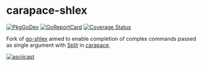 # carapace-shlex

[![PkgGoDev](https://pkg.go.dev/badge/github.com/rsteube/carapace-shlex)](https://pkg.go.dev/github.com/rsteube/carapace-shlex)
[![GoReportCard](https://goreportcard.com/badge/github.com/rsteube/carapace-shlex)](https://goreportcard.com/report/github.com/rsteube/carapace-shlex)
[![Coverage Status](https://coveralls.io/repos/github/rsteube/carapace-shlex/badge.svg?branch=master)](https://coveralls.io/github/rsteube/carapace-shlex?branch=master)

Fork of [go-shlex](https://github.com/google/shlex) aimed to enable completion of complex commands passed as single argument with [Split] in [carapace].

[![asciicast](https://asciinema.org/a/599580.svg)](https://asciinema.org/a/599580)

[Split]:https://rsteube.github.io/carapace/carapace/action/split.html
[carapace]:https://github.com/rsteube/carapace
